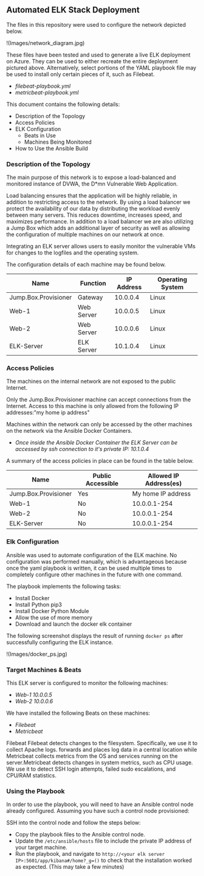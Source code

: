 ## Automated ELK Stack Deployment

The files in this repository were used to configure the network depicted below.

!(Images/network_diagram.jpg)

These files have been tested and used to generate a live ELK deployment on Azure. They can be used to either recreate the entire deployment pictured above. Alternatively,
select portions of the YAML playbook file may be used to install only certain pieces of it, such as Filebeat.

  - _filebeat-playbook.yml_
  - _metricbeat-playbook.yml_

This document contains the following details:
- Description of the Topology
- Access Policies
- ELK Configuration
  - Beats in Use
  - Machines Being Monitored
- How to Use the Ansible Build


### Description of the Topology

The main purpose of this network is to expose a load-balanced and monitored instance of DVWA, the D*mn Vulnerable Web Application.

Load balancing ensures that the application will be highly reliable, in addition to restricting access to the network. By using a load balancer we protect the availability
of our data by distributing the workload evenly between many servers. This reduces downtime, increases speed, and maximizes performance. In addition to a load balancer we
are also utilizing a Jump Box which adds an additional layer of security as well as allowing the configuration of multiple machines on our network at once.

Integrating an ELK server allows users to easily monitor the vulnerable VMs for changes to the logfiles and the operating system.

The configuration details of each machine may be found below.


| Name                 | Function   | IP Address | Operating System |
|----------------------|------------|------------|------------------|
| Jump.Box.Provisioner | Gateway    | 10.0.0.4   | Linux            |
| Web-1                | Web Server | 10.0.0.5   | Linux            |
| Web-2                | Web Server | 10.0.0.6   | Linux            |
| ELK-Server           | ELK Server | 10.1.0.4   | Linux            |


### Access Policies

The machines on the internal network are not exposed to the public Internet. 

Only the Jump.Box.Provisioner machine can accept connections from the Internet. Access to this machine is only allowed from the following IP addresses:"my home ip address"

Machines within the network can only be accessed by the other machines on the network via the Ansible Docker Containers.
- _Once inside the Ansible Docker Container the ELK Server can be accessed by ssh connection to it's private IP: 10.1.0.4_

A summary of the access policies in place can be found in the table below.

| Name                 | Public Accessible | Allowed IP Address(es) |
|----------------------|-------------------|------------------------|
| Jump.Box.Provisioner | Yes               | My home IP address     |
| Web-1                | No                | 10.0.0.1-254           |
| Web-2                | No                | 10.0.0.1-254           |
| ELK-Server           | No                | 10.0.0.1-254           |



### Elk Configuration

Ansible was used to automate configuration of the ELK machine. No configuration was performed manually, which is advantageous because once the yaml playbook is written, 
it can be used multiple times to completely configure other machines in the future with one command. 

The playbook implements the following tasks:
- Install Docker
- Install Python pip3
- Install Docker Python Module
- Allow the use of more memory
- Download and launch the docker elk container

The following screenshot displays the result of running `docker ps` after successfully configuring the ELK instance.

!(Images/docker_ps.jpg)

### Target Machines & Beats
This ELK server is configured to monitor the following machines:
- _Web-1 10.0.0.5_
- _Web-2 10.0.0.6_

We have installed the following Beats on these machines:
- _Filebeat_
- _Metricbeat_

Filebeat Filebeat detects changes to the filesystem. Specifically, we use it to collect Apache logs. forwards and places log data in a central location while
Metricbeat collects metrics from the OS and services running on the server.Metricbeat detects changes in system metrics, such as CPU usage. We use it to detect SSH
login attempts, failed sudo escalations, and CPU/RAM statistics.   

### Using the Playbook
In order to use the playbook, you will need to have an Ansible control node already configured. Assuming you have such a control node provisioned: 

SSH into the control node and follow the steps below:
- Copy the playbook files to the Ansible control node.
- Update the `/etc/ansible/hosts` file to include the private IP address of your target machine.
- Run the playbook, and navigate to `http://<your elk server IP>:5601/app/kibana#/home?_g=()` to check that the installation worked as expected.
(This may take a few minutes)
